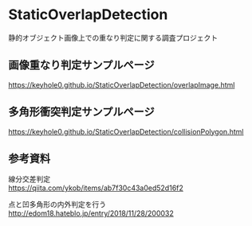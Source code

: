 # StaticOverlapDetection
静的オブジェクト画像上での重なり判定に関する調査プロジェクト

## 画像重なり判定サンプルページ  
https://keyhole0.github.io/StaticOverlapDetection/overlapImage.html

## 多角形衝突判定サンプルページ
https://keyhole0.github.io/StaticOverlapDetection/collisionPolygon.html

## 参考資料

線分交差判定  
https://qiita.com/ykob/items/ab7f30c43a0ed52d16f2

点と凹多角形の内外判定を行う
http://edom18.hateblo.jp/entry/2018/11/28/200032
